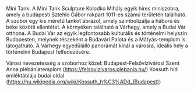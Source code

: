Mini Tank:
A Mini Tank Sculpture Kolodko Mihály egyik híres miniszobra, amely a budapesti Sztehlo Gábor rakpart 1011-es számú területén található. A szobor egy kis méretű tankot ábrázol, amely szimbolizálja a háború és béke közötti ellentétet. A környéken található a Várhegy, amely a Budai Vár otthona. A Budai Vár az egyik legfontosabb kulturális és történelmi helyszín Budapesten, melynek részeként a Budavári Palota és a Mátyás-templom is látogatható. A Várhegy egyedülálló panorámát kínál a városra, ideális hely a történelmi Budapest felfedezésére.

Városi nevezetesség a szoborhoz közel:
Budapest-Felsővízivárosi Szent Anna plébániatemplom (https://felsovizivaros.plebania.hu/)
Kossuth híd emléktáblája budai oldal (https://hu.wikipedia.org/wiki/Kossuth_h%C3%ADd_(Budapest))